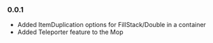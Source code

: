 ### 0.0.1
- Added ItemDuplication options for FillStack/Double in a container
- Added Teleporter feature to the Mop